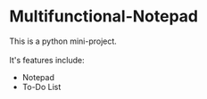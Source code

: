 # Multifunctional-Notepad
This is a python mini-project. <br><br>
It's features include: <br>
- Notepad <br>
- To-Do List
